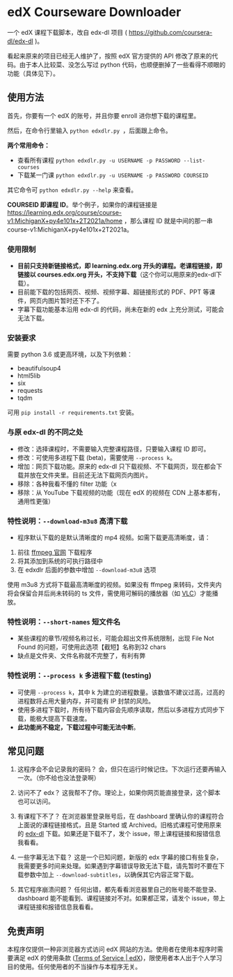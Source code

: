 # edX Courseware Downloader

一个 edX 课程下载脚本，改自 edx-dl 项目 ( https://github.com/coursera-dl/edx-dl )。

看起来原来的项目已经无人维护了，按照 edX 官方提供的 API 修改了原来的代码。由于本人比较菜、没怎么写过 python 代码，也顺便删掉了一些看得不顺眼的功能（具体见下）。

## 使用方法

首先，你要有一个 edX 的账号，并且你要 enroll 进你想下载的课程里。

然后，在命令行里输入 `python edxdlr.py `，后面跟上命令。

**两个常用命令：**

- 查看所有课程  `python edxdlr.py -u USERNAME -p PASSWORD --list-courses`
- 下载某一门课  `python edxdlr.py -u USERNAME -p PASSWORD COURSEID`

其它命令可 `python edxdlr.py --help` 来查看。

**COURSEID 即课程 ID**。举个例子，如果你的课程链接是 https://learning.edx.org/course/course-v1:MichiganX+py4e101x+2T2021a/home ，那么课程 ID 就是中间的那一串 course-v1:MichiganX+py4e101x+2T2021a。

### 使用限制

- **目前只支持新链接格式，即 learning.edx.org 开头的课程。老课程链接，即链接以 courses.edx.org 开头，不支持下载**（这个你可以用原来的edx-dl下载）。
- 目前能下载的包括网页、视频、视频字幕、超链接形式的 PDF、PPT 等课件，网页内图片暂时还下不了。
- 字幕下载功能基本沿用 edx-dl 的代码，尚未在新的 edx 上充分测试，可能会无法下载。

### 安装要求

需要 python 3.6 或更高环境，以及下列依赖：

- beautifulsoup4
- html5lib
- six
- requests
- tqdm

可用 `pip install -r requirements.txt` 安装。

### 与原 edx-dl 的不同之处

- 修改：选择课程时，不需要输入完整课程路径，只要输入课程 ID 即可。
- 修改：可使用多进程下载 (beta)，需要使用 `--process k`。
- 增加：网页下载功能。原来的 edx-dl 只下载视频、不下载网页，现在都会下载并放在文件夹里。目前还无法下载网页内图片。
- 移除：各种我看不懂的 filter 功能（x
- 移除：从 YouTube 下载视频的功能（现在 edX 的视频在 CDN 上基本都有，通用性更强）

### 特性说明：`--download-m3u8` 高清下载

- 程序默认下载的是默认清晰度的 mp4 视频。如需下载更高清晰度，请：

1. 前往 [ffmpeg 官网](https://ffmpeg.org/download.html) 下载程序
2. 将其添加到系统的可执行路径中
3. 在 edxdlr 后面的参数中增加 `--download-m3u8` 选项

使用 m3u8 方式将下载最高清晰度的视频。如果没有 ffmpeg 来转码，文件夹内将会保留合并后尚未转码的 ts 文件，需使用可解码的播放器（如 [VLC](https://www.videolan.org/)）才能播放。

### 特性说明：`--short-names` 短文件名

- 某些课程的章节/视频名称过长，可能会超出文件系统限制，出现 File Not Found 的问题，可使用此选项【截短】名称到32 chars
- 缺点是文件夹、文件名称就不完整了，有利有弊

### 特性说明：`--process k` 多进程下载 (testing)

- 可使用 `--process k`，其中 k 为建立的进程数量。该数值不建议过高，过高的进程数将占用大量内存，并可能有 IP 封禁的风险。
- 使用多进程下载时，所有待下载内容会先顺序读取，然后以多进程方式同步下载，能极大提高下载速度。
- **此功能尚不稳定，下载过程中可能无法中断**。


## 常见问题

1. 这程序会不会记录我的密码？
   会，但只在运行时候记住。下次运行还要再输入一次。（你不给也没法登录啊）

2. 访问不了 edx？
   这我帮不了你。理论上，如果你网页能直接登录，这个脚本也可以访问。

3. 有课程下不了？
   在浏览器里登录账号后，在 dashboard 里确认你的课程符合上面说的课程链接格式，且是 Started 或 Archived。旧格式课程可使用原来的 [edx-dl](https://github.com/coursera-dl/edx-dl) 下载。如果还是下载不了，发个 issue，带上课程链接和报错信息我看看。

4. 一些字幕无法下载？
   这是一个已知问题，新版的 edx 字幕的接口有些复杂，我需要更多时间来处理。如果遇到字幕错误导致无法下载，请先暂时不要在下载参数中加上 `--download-subtitles`，以确保其它内容正常下载。
   
6. 其它程序崩溃问题？
   任何出错，都先看看浏览器里自己的账号能不能登录、dashboard 能不能看到、课程链接对不对。如果都正常，请发个 issue，带上课程链接和报错信息我看看。

## 免责声明

本程序仅提供一种非浏览器方式访问 edX 网站的方法。使用者在使用本程序时需要满足 edX 的使用条款 ([Terms of Service | edX](https://www.edx.org/edx-terms-service))，限使用者本人出于个人学习目的使用。任何使用者的不当操作与本程序无关。
